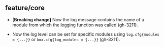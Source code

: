 ## feature/core

* **[Breaking change]** Now the log message contains the name of a module from
  which the logging function was called (gh-3211).

* Now the log level can be set for specific modules using `log.cfg{modules = {...}}` or
  `box.cfg{log_modules = {...}}` (gh-3211).
